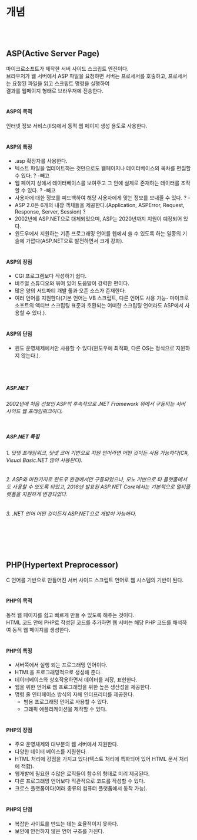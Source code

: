 # 개념

<br><br>
## ASP(Active Server Page)
마이크로소프트가 제작한 서버 사이드 스크립트 엔진이다. <br>
브라우저가 웹 서버에서 ASP 파일을 요청하면 서버는 프로세서를 호출하고, 프로세서는 요청된 파일을 읽고 스크립트 명령을 실행하여 <br>결과를 웹페이지 형태로 브라우저에 전송한다.<br><br>


#### ASP의 목적
인터넷 정보 서비스(IIS)에서 동적 웹 페이지 생성 용도로 사용한다. <br><br>

#### ASP의 특징
* .asp 확장자를 사용한다.
* 텍스트 파일을 업데이트하는 것만으로도 웹페이지나 데이터베이스의 목차를 편집할 수 있다.   ? -빼고
* 웹 페이지 상에서 데이터베이스를 보여주고 그 안에 실제로 존재하는 데이터를 조작할 수 있다.    ? -빼고
* 사용자에 대한 정보를 피드백하여 해당 사용자에게 맞는 정보를 보내줄 수 있다.    ? -
* ASP 2.0은 6개의 내장 객체들을 제공한다.(Application, ASPError, Request, Response, Server, Session)   ?
* 2002년에 ASP.NET으로 대체되었으며, ASP는 2020년까지 지원이 예정되어 있다. 
* 윈도우에서 지원하는 기존 프로그래밍 언어를 웹에서 쓸 수 있도록 하는 일종의 기술에 가깝다(ASP.NET으로 발전하면서 크게 강화). <br><br>


#### ASP의 장점
* CGI 프로그램보다 작성하기 쉽다. 
* 비주얼 스튜디오와 묶여 있어 도움말이 강력한 편이다. 
* 많은 양의 서드파티 개발 툴과 오픈 소스가 존재한다. 
* 여러 언어를 지원한다(기본 언어는 VB 스크립트, 다른 언어도 사용 가능- 마이크로소프트의 액티브 스크립팅 표준과 호환되는 어떠한 스크립팅 언어라도 ASP에서 사용할 수 있다.).<br><br>

#### ASP의 단점
* 윈도 운영체제에서만 사용할 수 있다(윈도우에 최적화, 다른 OS는 정식으로 지원하지 않는다.). <br><br><br><br>


##### ASP.NET 
###### 2002년에 처음 선보인 ASP의 후속작으로 .NET Framework 위에서 구동되는 서버 사이드 웹 프레임워크이다. <br><br>

##### ASP.NET 특징
###### 1. 닷넷 프레임워크, 닷넷 코어 기반으로 지원 언어라면 어떤 것이든 사용 가능하다(C#, Visual Basic.NET 많이 사용된다). 
###### 2. ASP와 마찬가지로 윈도우 환경에서만 구동되었으나, 모노 기반으로 타 플랫폼에서도 사용할 수 있도록 되었고, 2016년 발표된 ASP.NET Core에서는 기본적으로 멀티플랫폼을 지원하게 변경되었다. 
###### 3. .NET 언어 어떤 것이든지 ASP.NET으로 개발이 가능하다. <br><br><br><br><br><br>


## PHP(Hypertext Preprocessor)
C 언어를 기반으로 만들어진 서버 사이드 스크립트 언어로 웹 시스템의 기반이 된다. </br>
</br>

#### PHP의 목적
동적 웹 페이지를 쉽고 빠르게 만들 수 있도록 해주는 것이다.</br>
HTML 코드 안에 PHP로 작성된 코드를 추가하면 웹 서버는 해당 PHP 코드를 해석하여 동적 웹 페이지를 생성한다.</br></br>

#### PHP의 특징
* 서버쪽에서 실행 되는 프로그래밍 언어이다.
* HTML을 프로그래밍적으로 생성해 준다. 
* 데이터베이스와 상호작용하면서 데이터를 저장, 표현한다. 
* 웹을 위한 언어로 웹 프로그래밍을 위한 높은 생산성을 제공한다. 
* 명령 줄 인터페이스 방식의 자체 인터프리터를 제공한다.</br>
    + 범용 프로그래밍 언어로 사용할 수 있다.</br>
    + 그래픽 애플리케이션을 제작할 수 있다.</br></br>
      
#### PHP의 장점
* 주요 운영체제와 대부분의 웹 서버에서 지원한다.  
* 다양한 데이터 베이스를 지원한다. 
* HTML 처리에 강점을 가지고 있다(텍스트 처리에 특화되어 있어 HTML 문서 처리에 적합). 
* 웹개발에 필요한 수많은 로직들이 함수의 형태로 미리 제공된다.
* 다른 프로그래밍 언어보다 직관적으로 코드를 작성할 수 있다. 
* 크로스 플랫폼이다(여러 종류의 컴퓨터 플랫폼에서 동작 가능). <br><br>

#### PHP의 단점
* 복잡한 사이트를 만드는 데는 효율적이지 못하다. 
* 보안에 안전하지 않은 언어 구조를 가진다.
<br><br><br><br>

